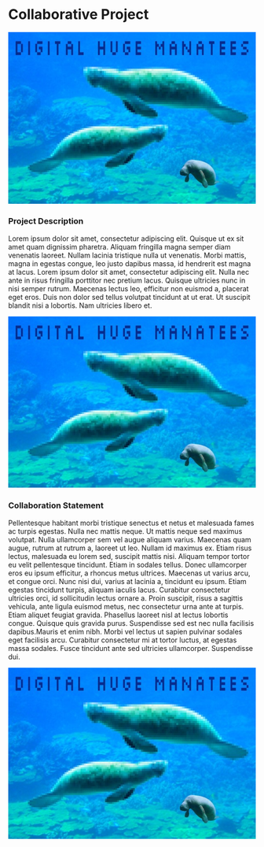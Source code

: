 # Collaborative Project

![](images/manatees.jpg)

### Project Description

Lorem ipsum dolor sit amet, consectetur adipiscing elit. Quisque ut ex sit amet quam dignissim pharetra. Aliquam fringilla magna semper diam venenatis laoreet. Nullam lacinia tristique nulla ut venenatis. Morbi mattis, magna in egestas congue, leo justo dapibus massa, id hendrerit est magna at lacus. Lorem ipsum dolor sit amet, consectetur adipiscing elit. Nulla nec ante in risus fringilla porttitor nec pretium lacus. Quisque ultricies nunc in nisi semper rutrum. Maecenas lectus leo, efficitur non euismod a, placerat eget eros. Duis non dolor sed tellus volutpat tincidunt at ut erat. Ut suscipit blandit nisi a lobortis. Nam ultricies libero et.

![](images/manatees.jpg)

### Collaboration Statement

Pellentesque habitant morbi tristique senectus et netus et malesuada fames ac turpis egestas. Nulla nec mattis neque. Ut mattis neque sed maximus volutpat. Nulla ullamcorper sem vel augue aliquam varius. Maecenas quam augue, rutrum at rutrum a, laoreet ut leo. Nullam id maximus ex. Etiam risus lectus, malesuada eu lorem sed, suscipit mattis nisi. Aliquam tempor tortor eu velit pellentesque tincidunt. Etiam in sodales tellus. Donec ullamcorper eros eu ipsum efficitur, a rhoncus metus ultrices. Maecenas ut varius arcu, et congue orci. Nunc nisi dui, varius at lacinia a, tincidunt eu ipsum. Etiam egestas tincidunt turpis, aliquam iaculis lacus. Curabitur consectetur ultricies orci, id sollicitudin lectus ornare a. Proin suscipit, risus a sagittis vehicula, ante ligula euismod metus, nec consectetur urna ante at turpis. Etiam aliquet feugiat gravida. Phasellus laoreet nisl at lectus lobortis congue. Quisque quis gravida purus. Suspendisse sed est nec nulla facilisis dapibus.Mauris et enim nibh. Morbi vel lectus ut sapien pulvinar sodales eget facilisis arcu. Curabitur consectetur mi at tortor luctus, at egestas massa sodales. Fusce tincidunt ante sed ultricies ullamcorper. Suspendisse dui.

![](images/manatees.jpg)

